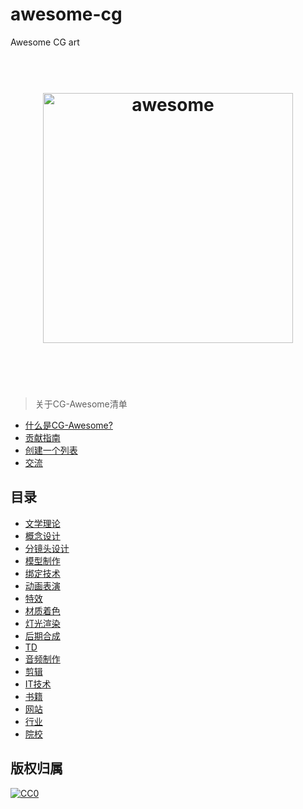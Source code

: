 # awesome-cg
Awesome CG art

<h1 align="center">
	<br>
	<img width="400" src="https://cdn.rawgit.com/sindresorhus/awesome/master/media/logo.svg" alt="awesome">
	<br>
	<br>
	<br>
</h1>

> 关于CG-Awesome清单

- [什么是CG-Awesome?](awesome.md)
- [贡献指南](contributing.md)
- [创建一个列表](create-list.md)
- [交流]()

## 目录

- [文学理论](#literature-theory)
- [概念设计](#concept-design)
- [分镜头设计](#storyboard)
- [模型制作](#model)
- [绑定技术](#rigging)
- [动画表演](#animation)
- [特效](#vfx)
- [材质着色](#shader)
- [灯光渲染](#lighting-render)
- [后期合成](#composer)
- [TD](#technical-director)
- [音频制作](#audio)
- [剪辑](#cut)
- [IT技术](#it)
- [书籍](#book)
- [网站](#web)
- [行业](#industry)
- [院校](#school)

## 版权归属

[![CC0](http://mirrors.creativecommons.org/presskit/buttons/88x31/svg/cc-zero.svg)](https://creativecommons.org/publicdomain/zero/1.0/)
